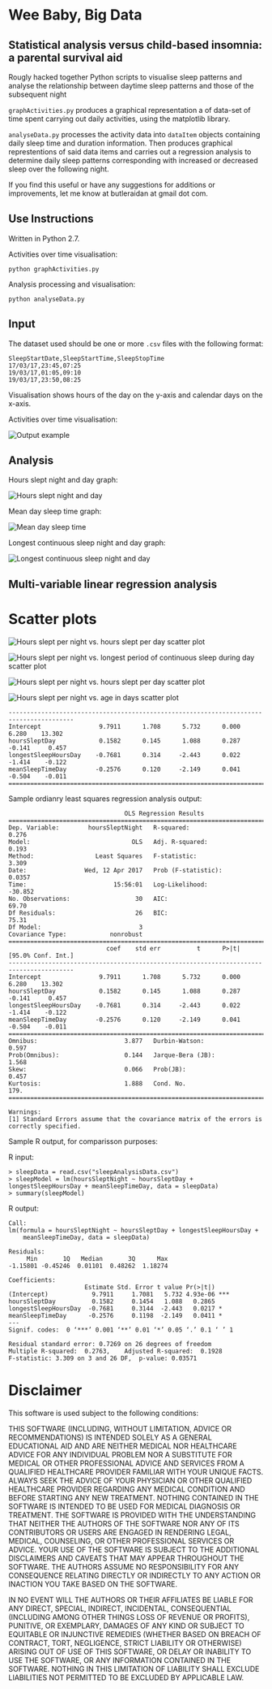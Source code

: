# Wee Baby, Big Data

## Statistical analysis versus child-based insomnia: a parental survival aid

Rougly hacked together Python scripts to visualise sleep patterns and analyse the relationship between daytime sleep patterns and those of the subsequent night

`graphActivities.py` produces a graphical representation a of data-set of time spent carrying out daily activities, using the matplotlib library. 

`analyseData.py` processes the activity data into `dataItem` objects containing daily sleep time and duration information. Then produces graphical represtentions of said data items and carries out a regression analysis to determine daily sleep patterns corresponding with increased or decreased sleep over the following night.

If you find this useful or have any suggestions for additions or improvements, let me know at butleraidan at gmail dot com.

## Use Instructions

Written in Python 2.7.

Activities over time visualisation:

    python graphActivities.py

Analysis processing and visualisation:

	python analyseData.py

## Input
 
The dataset used should be one or more `.csv` files with the following format:

    SleepStartDate,SleepStartTime,SleepStopTime
    17/03/17,23:45,07:25
    19/03/17,01:05,09:10
    19/03/17,23:50,08:25

Visualisation shows hours of the day on the y-axis and calendar days on the x-axis.

Activities over time visualisation:

![Output example](https://github.com/ambidextrous/weeBabyBigData/blob/master/activityData.jpg "Ouput Example")

## Analysis

Hours slept night and day graph:

![Hours slept night and day](https://github.com/ambidextrous/weeBabyBigData/blob/master/hoursSleptNightAndDayBarchart.jpg "Hours slept night and day")

Mean day sleep time graph:

![Mean day sleep time](https://github.com/ambidextrous/weeBabyBigData/blob/master/meanDaySleeptimeLineGraph.jpg "Mean day sleep time")

Longest continuous sleep night and day graph:

![Longest continuous sleep night and day](https://github.com/ambidextrous/weeBabyBigData/blob/master/longestContinuousSleepNightAndDayBarchart.jpg "Longest continuous sleep night and day")

## Multi-variable linear regression analysis

# Scatter plots

![Hours slept per night vs. hours slept per day scatter plot](https://github.com/ambidextrous/weeBabyBigData/blob/master/HourssleptpernightHourssleptperdayScatterplot.jpg "Hours slept per night vs. hours slept per day scatterplot")


![Hours slept per night vs. longest period of continuous sleep during day scatter plot](https://github.com/ambidextrous/weeBabyBigData/blob/master/HourssleptpernightLongestcontinuoussleepperiodduringdayScatterplot.jpg "Hours slept per night vs. longest period of continuous sleep during day scatterplot")


![Hours slept per night vs. hours slept per day scatter plot](https://github.com/ambidextrous/weeBabyBigData/blob/master/HourssleptpernightHourssleptperdayScatterplot.jpg "Hours slept per night vs. hours slept per day scatterplot")

![Hours slept per night vs. age in days scatter plot](https://github.com/ambidextrous/weeBabyBigData/blob/master/HourssleptpernightAgeindaysScatterplot.jpg "Hours slept per night vs. age in days scatterplot")

	----------------------------------------------------------------------------------------
	Intercept                9.7911      1.708      5.732      0.000         6.280    13.302
	hoursSleptDay            0.1582      0.145      1.088      0.287        -0.141     0.457
	longestSleepHoursDay    -0.7681      0.314     -2.443      0.022        -1.414    -0.122
	meanSleepTimeDay        -0.2576      0.120     -2.149      0.041        -0.504    -0.011
	==============================================================================


Sample ordianry least squares regression analysis output:

		                            OLS Regression Results                            
	==============================================================================
	Dep. Variable:        hoursSleptNight   R-squared:                       0.276
	Model:                            OLS   Adj. R-squared:                  0.193
	Method:                 Least Squares   F-statistic:                     3.309
	Date:                Wed, 12 Apr 2017   Prob (F-statistic):             0.0357
	Time:                        15:56:01   Log-Likelihood:                -30.852
	No. Observations:                  30   AIC:                             69.70
	Df Residuals:                      26   BIC:                             75.31
	Df Model:                           3                                         
	Covariance Type:            nonrobust                                         
	========================================================================================
	                           coef    std err          t      P>|t|      [95.0% Conf. Int.]
	----------------------------------------------------------------------------------------
	Intercept                9.7911      1.708      5.732      0.000         6.280    13.302
	hoursSleptDay            0.1582      0.145      1.088      0.287        -0.141     0.457
	longestSleepHoursDay    -0.7681      0.314     -2.443      0.022        -1.414    -0.122
	meanSleepTimeDay        -0.2576      0.120     -2.149      0.041        -0.504    -0.011
	==============================================================================
	Omnibus:                        3.877   Durbin-Watson:                   0.597
	Prob(Omnibus):                  0.144   Jarque-Bera (JB):                1.568
	Skew:                           0.066   Prob(JB):                        0.457
	Kurtosis:                       1.888   Cond. No.                         179.
	==============================================================================

	Warnings:
	[1] Standard Errors assume that the covariance matrix of the errors is correctly specified.

Sample R output, for comparisson purposes:

R input:

	> sleepData = read.csv("sleepAnalysisData.csv")
	> sleepModel = lm(hoursSleptNight ~ hoursSleptDay + longestSleepHoursDay + meanSleepTimeDay, data = sleepData)
	> summary(sleepModel)

R output:

	Call:
	lm(formula = hoursSleptNight ~ hoursSleptDay + longestSleepHoursDay + 
    	meanSleepTimeDay, data = sleepData)

	Residuals:
	     Min       1Q   Median       3Q      Max 
	-1.15801 -0.45246  0.01101  0.48262  1.18274 

	Coefficients:
	                     Estimate Std. Error t value Pr(>|t|)    
	(Intercept)            9.7911     1.7081   5.732 4.93e-06 ***
	hoursSleptDay          0.1582     0.1454   1.088   0.2865    
	longestSleepHoursDay  -0.7681     0.3144  -2.443   0.0217 *  
	meanSleepTimeDay      -0.2576     0.1198  -2.149   0.0411 *  
	---
	Signif. codes:  0 ‘***’ 0.001 ‘**’ 0.01 ‘*’ 0.05 ‘.’ 0.1 ‘ ’ 1

	Residual standard error: 0.7269 on 26 degrees of freedom
	Multiple R-squared:  0.2763,	Adjusted R-squared:  0.1928 
	F-statistic: 3.309 on 3 and 26 DF,  p-value: 0.03571

# Disclaimer

This software is used subject to the following conditions:

THIS SOFTWARE (INCLUDING, WITHOUT LIMITATION, ADVICE OR RECOMMENDATIONS) IS INTENDED SOLELY AS A GENERAL EDUCATIONAL AID AND ARE NEITHER MEDICAL NOR HEALTHCARE ADVICE FOR ANY INDIVIDUAL PROBLEM NOR A SUBSTITUTE FOR MEDICAL OR OTHER PROFESSIONAL ADVICE AND SERVICES FROM A QUALIFIED HEALTHCARE PROVIDER FAMILIAR WITH YOUR UNIQUE FACTS. ALWAYS SEEK THE ADVICE OF YOUR PHYSICIAN OR OTHER QUALIFIED HEALTHCARE PROVIDER REGARDING ANY MEDICAL CONDITION AND BEFORE STARTING ANY NEW TREATMENT. NOTHING CONTAINED IN THE SOFTWARE IS INTENDED TO BE USED FOR MEDICAL DIAGNOSIS OR TREATMENT. THE SOFTWARE IS PROVIDED WITH THE UNDERSTANDING THAT NEITHER THE AUTHORS OF THE SOFTWARE NOR ANY OF ITS CONTRIBUTORS OR USERS ARE ENGAGED IN RENDERING LEGAL, MEDICAL, COUNSELING, OR OTHER PROFESSIONAL SERVICES OR ADVICE. YOUR USE OF THE SOFTWARE IS SUBJECT TO THE ADDITIONAL DISCLAIMERS AND CAVEATS THAT MAY APPEAR THROUGHOUT THE SOFTWARE. THE AUTHORS ASSUME NO RESPONSIBILITY FOR ANY CONSEQUENCE RELATING DIRECTLY OR INDIRECTLY TO ANY ACTION OR INACTION YOU TAKE BASED ON THE SOFTWARE. 

IN NO EVENT WILL THE AUTHORS OR THEIR AFFILIATES BE LIABLE FOR ANY DIRECT, SPECIAL, INDIRECT, INCIDENTAL, CONSEQUENTIAL (INCLUDING AMONG OTHER THINGS LOSS OF REVENUE OR PROFITS), PUNITIVE, OR EXEMPLARY, DAMAGES OF ANY KIND OR SUBJECT TO EQUITABLE OR INJUNCTIVE REMEDIES (WHETHER BASED ON BREACH OF CONTRACT, TORT, NEGLIGENCE, STRICT LIABILITY OR OTHERWISE) ARISING OUT OF USE OF THIS SOFTWARE, OR DELAY OR INABILITY TO USE THE SOFTWARE, OR ANY INFORMATION CONTAINED IN THE SOFTWARE. NOTHING IN THIS LIMITATION OF LIABILITY SHALL EXCLUDE LIABILITIES NOT PERMITTED TO BE EXCLUDED BY APPLICABLE LAW.

